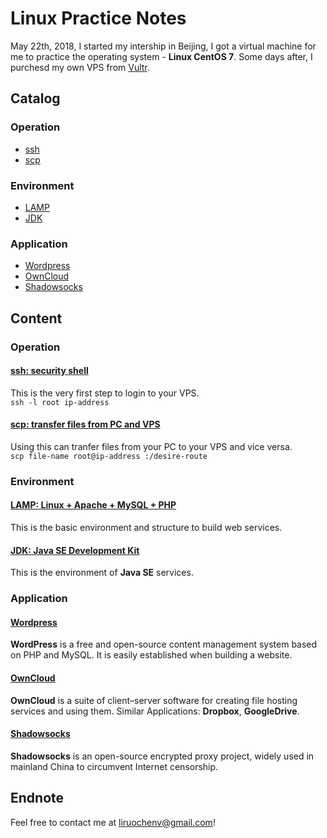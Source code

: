 # Linux Practice Notes
May 22th, 2018, I started my intership in Beijing, I got a virtual machine for me to practice the operating system - **Linux CentOS 7**.
Some days after, I purchesd my own VPS from [Vultr](https://www.vultr.com/).

## Catalog

### Operation

* <a href="#1">ssh</a>
* <a href="#2">scp</a>

### Environment

* <a href="#3">LAMP</a>
* <a href="#4">JDK</a>

### Application

* <a href="#5">Wordpress</a>
* <a href="#6">OwnCloud</a>
* <a href="#7">Shadowsocks</a>

## Content

### Operation
#### <a name="1">[ssh: security shell](https://github.com/liruochen1998/server_practice/blob/master/ssh)</a>
This is the very first step to login to your VPS.  
`ssh -l root ip-address`
#### <a name="2">[scp: transfer files from PC and VPS](https://github.com/liruochen1998/server_practice/blob/master/scp)</a>
Using this can tranfer files from your PC to your VPS and vice versa.  
`scp file-name root@ip-address :/desire-route`

### Environment
#### <a name="3">[LAMP: Linux + Apache + MySQL + PHP](https://github.com/liruochen1998/server_practice/blob/master/LAMP)</a>
This is the basic environment and structure to build web services.
#### <a name="4">[JDK: Java SE Development Kit](https://github.com/liruochen1998/server_practice/blob/master/jdk)</a>
This is the environment of **Java SE** services.

### Application
#### <a name="5">[Wordpress](https://github.com/liruochen1998/server_practice/blob/master/wordpress)</a>
**WordPress** is a free and open-source content management system based on PHP and MySQL. It is easily established when building a website.

#### <a name="6">[OwnCloud](https://github.com/liruochen1998/server_practice/blob/master/owncloud)</a>
**OwnCloud** is a suite of client–server software for creating file hosting services and using them. Similar Applications: **Dropbox**, **GoogleDrive**.

#### <a name="7">[Shadowsocks](https://github.com/liruochen1998/server_practice/blob/master/ssr)</a>
**Shadowsocks** is an open-source encrypted proxy project, widely used in mainland China to circumvent Internet censorship. 

## Endnote
Feel free to contact me at [liruochenv@gmail.com](mailto:liruochenv@gmail.com)!
